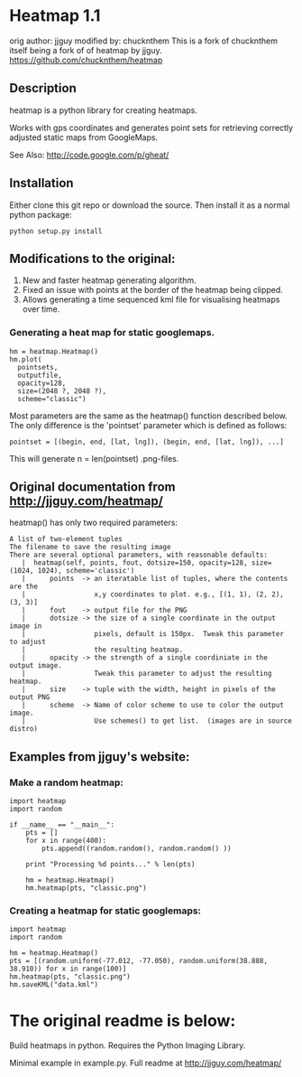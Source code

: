 # Heatmap 1.1
orig author: jjguy
modified by: chucknthem
This is a fork of chucknthem itself being a fork of of heatmap by jjguy. 
https://github.com/chucknthem/heatmap

## Description
heatmap is a python library for creating heatmaps.

Works with gps coordinates and generates point sets for retrieving correctly adjusted static maps from GoogleMaps.

See Also: http://code.google.com/p/gheat/

## Installation

Either clone this git repo or download the source. Then install it as a normal python package:

    python setup.py install

## Modifications to the original:
 1. New and faster heatmap generating algorithm.
 2. Fixed an issue with points at the border of the heatmap being clipped.
 3. Allows generating a time sequenced kml file for visualising heatmaps over time.

### Generating a heat map for static googlemaps.

    hm = heatmap.Heatmap() 
    hm.plot(
      pointsets, 
      outputfile, 
      opacity=128, 
      size=(2048 ?, 2048 ?),
      scheme="classic") 

Most parameters are the same as the heatmap() function described below. The only difference is the 'pointset' parameter which is defined as follows:

    pointset = [(begin, end, [lat, lng]), (begin, end, [lat, lng]), ...]

This will generate  n = len(pointset) .png-files.

## Original documentation from http://jjguy.com/heatmap/

  heatmap() has only two required parameters:

    A list of two-element tuples
    The filename to save the resulting image
    There are several optional parameters, with reasonable defaults:
       |  heatmap(self, points, fout, dotsize=150, opacity=128, size=(1024, 1024), scheme='classic')
       |      points  -> an iteratable list of tuples, where the contents are the
       |                 x,y coordinates to plot. e.g., [(1, 1), (2, 2), (3, 3)]
       |      fout    -> output file for the PNG
       |      dotsize -> the size of a single coordinate in the output image in
       |                 pixels, default is 150px.  Tweak this parameter to adjust
       |                 the resulting heatmap.
       |      opacity -> the strength of a single coordiniate in the output image.
       |                 Tweak this parameter to adjust the resulting heatmap.
       |      size    -> tuple with the width, height in pixels of the output PNG
       |      scheme  -> Name of color scheme to use to color the output image.
       |                 Use schemes() to get list.  (images are in source distro)

## Examples from jjguy's website:

### Make a random heatmap:


    import heatmap
    import random

    if __name__ == "__main__":    
        pts = []
        for x in range(400):
            pts.append((random.random(), random.random() ))

        print "Processing %d points..." % len(pts)

        hm = heatmap.Heatmap()
        hm.heatmap(pts, "classic.png")

### Creating a heatmap for static googlemaps:

    import heatmap
    import random

    hm = heatmap.Heatmap()
    pts = [(random.uniform(-77.012, -77.050), random.uniform(38.888, 38.910)) for x in range(100)]
    hm.heatmap(pts, "classic.png")
    hm.saveKML("data.kml")


The original readme is below:
=============================================

Build heatmaps in python.  Requires the Python Imaging Library.

Minimal example in example.py.  Full readme at http://jjguy.com/heatmap/

